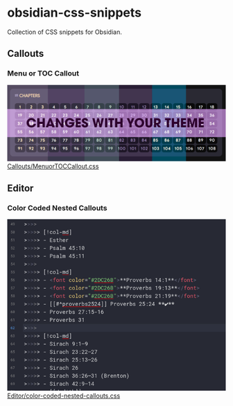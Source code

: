 # obsidian-css-snippets

Collection of CSS snippets for Obsidian. 


## Callouts

### Menu or TOC Callout
![TOC Callout CSS](/Images/menu-toc-callout.png)[Callouts/MenuorTOCCallout.css](/Callouts/MenuorTOCCallout.css)


## Editor

### Color Coded Nested Callouts 

![Nested Callouts](/Images/color-nested-callouts.png)[Editor/color-coded-nested-callouts.css](/Editor/color-coded-nested-callouts.css)

